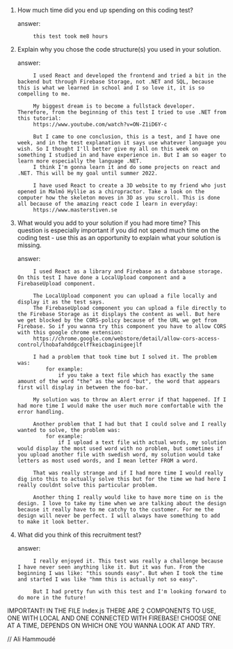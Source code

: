 1. How much time did you end up spending on this coding test?

    answer:
    
            this test took me8 hours



2. Explain why you chose the code structure(s) you used in your solution.

    answer:

            I used React and developed the frontend and tried a bit in the backend but through Firebase Storage, not .NET and SQL, because this is what we learned in school and I so love it, it is so compelling to me.

            My biggest dream is to become a fullstack developer. Therefore, from the beginning of this test I tried to use .NET from this tutorial:
            https://www.youtube.com/watch?v=ON-Z1iD6Y-c

            But I came to one conclusion, this is a test, and I have one week, and in the test explanation it says use whatever language you wish. So I thought I'll better give my all on this week on something I studied in and have experience in. But I am so eager to learn more especially the language .NET. 
            I think I'm gonna learn it and do some projects on react and .NET. This will be my goal until summer 2022.

            I have used React to create a 3D website to my friend who just opened in Malmö Hyllie as a chiropractor. Take a look on the computer how the skeleton moves in 3D as you scroll. This is done all because of the amazing react code I learn in everyday:
            https://www.masterstiven.se



3. What would you add to your solution if you had more time? This question is especially important if you 
   did not spend much time on the coding test - use this as an opportunity to explain what your solution is missing.

    answer:

            I used React as a library and Firebase as a database storage. On this test I have done a LocalUpload component and a FirebaseUpload component. 

            The LocalUpload component you can upload a file locally and display it as the test says.
            The FirebaseUpload component you can upload a file directly to the Firebase Storage as it displays the content as well. But here we get blocked by the CORS-policy because of the URL we get from Firebase. So if you wanna try this component you have to allow CORS with this google chrome extension:
            https://chrome.google.com/webstore/detail/allow-cors-access-control/lhobafahddgcelffkeicbaginigeejlf

            I had a problem that took time but I solved it. The problem was:
                for example:
                    if you take a text file which has exactly the same amount of the word "the" as the word "but", the word that appears first will display in between the foo-bar.

            My solution was to throw an Alert error if that happened. If I had more time I would make the user much more comfortable with the error handling. 

            Another problem that I had but that I could solve and I really wanted to solve, the problem was:
                for example:
                    if I upload a text file with actual words, my solution would display the most used word with no problem, but sometimes if you upload another file with swedish word, my solution would take letters as most used words, and I mean letter FROM a word.
            
            That was really strange and if I had more time I would really dig into this to actually solve this but for the time we had here I really couldnt solve this particular problem.

            Another thing I really would like to have more time on is the design. I love to take my time when we are talking about the design because it really have to me catchy to the customer. For me the design will never be perfect. I will always have something to add to make it look better.


4. What did you think of this recruitment test?

    answer:

            I really enjoyed it. This test was really a challenge because I have never seen anything like it. But it was fun. From the beginning I was like: "this sounds easy". But when I took the time and started I was like "hmm this is actually not so easy". 

            But I had pretty fun with this test and I'm looking forward to do more in the future!


IMPORTANT!
IN THE FILE Index.js THERE ARE 2 COMPONENTS TO USE, ONE WITH LOCAL AND ONE CONNECTED WITH FIREBASE!
CHOOSE ONE AT A TIME, DEPENDS ON WHICH ONE YOU WANNA LOOK AT AND TRY.

// Ali Hammoudé